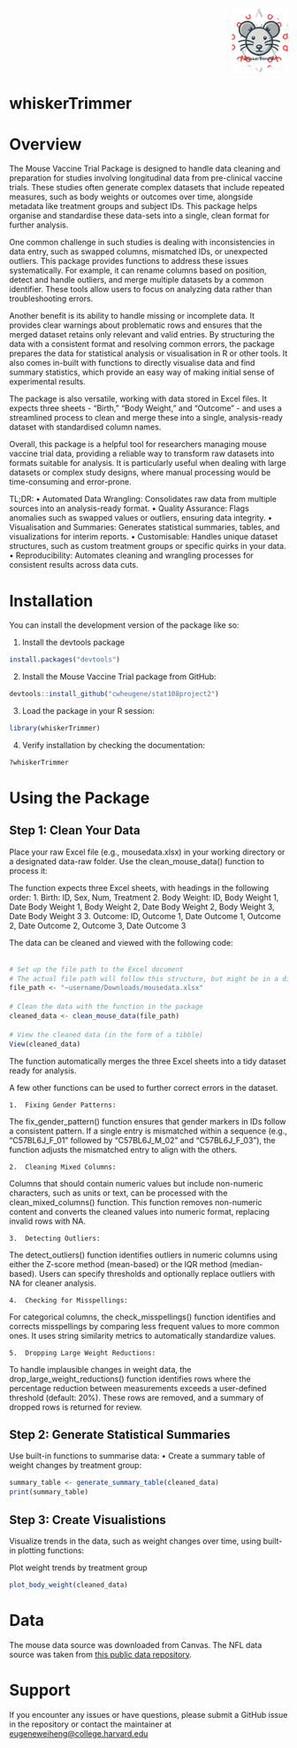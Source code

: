 
<!-- README.md is generated from README.Rmd. Please edit that file -->

<img src="man/figures/whiskerTrimmer.png" width="20%" style="display: block; margin: auto 0 auto auto;" />

# whiskerTrimmer

<!-- badges: start -->
<!-- badges: end -->

# Overview

The Mouse Vaccine Trial Package is designed to handle data cleaning and
preparation for studies involving longitudinal data from pre-clinical
vaccine trials. These studies often generate complex datasets that
include repeated measures, such as body weights or outcomes over time,
alongside metadata like treatment groups and subject IDs. This package
helps organise and standardise these data-sets into a single, clean
format for further analysis.

One common challenge in such studies is dealing with inconsistencies in
data entry, such as swapped columns, mismatched IDs, or unexpected
outliers. This package provides functions to address these issues
systematically. For example, it can rename columns based on position,
detect and handle outliers, and merge multiple datasets by a common
identifier. These tools allow users to focus on analyzing data rather
than troubleshooting errors.

Another benefit is its ability to handle missing or incomplete data. It
provides clear warnings about problematic rows and ensures that the
merged dataset retains only relevant and valid entries. By structuring
the data with a consistent format and resolving common errors, the
package prepares the data for statistical analysis or visualisation in R
or other tools. It also comes in-built with functions to directly
visualise data and find summary statistics, which provide an easy way of
making initial sense of experimental results.

The package is also versatile, working with data stored in Excel files.
It expects three sheets - “Birth,” “Body Weight,” and “Outcome” - and
uses a streamlined process to clean and merge these into a single,
analysis-ready dataset with standardised column names.

Overall, this package is a helpful tool for researchers managing mouse
vaccine trial data, providing a reliable way to transform raw datasets
into formats suitable for analysis. It is particularly useful when
dealing with large datasets or complex study designs, where manual
processing would be time-consuming and error-prone.

TL;DR: • Automated Data Wrangling: Consolidates raw data from multiple
sources into an analysis-ready format. • Quality Assurance: Flags
anomalies such as swapped values or outliers, ensuring data integrity. •
Visualisation and Summaries: Generates statistical summaries, tables,
and visualizations for interim reports. • Customisable: Handles unique
dataset structures, such as custom treatment groups or specific quirks
in your data. • Reproducibility: Automates cleaning and wrangling
processes for consistent results across data cuts.

# Installation

You can install the development version of the package like so:

1.  Install the devtools package

``` r
install.packages("devtools")
```

2.  Install the Mouse Vaccine Trial package from GitHub:

``` r
devtools::install_github("cwheugene/stat108project2")
```

3.  Load the package in your R session:

``` r
library(whiskerTrimmer)
```

4.  Verify installation by checking the documentation:

``` r
?whiskerTrimmer
```

# Using the Package

## Step 1: Clean Your Data

Place your raw Excel file (e.g., mousedata.xlsx) in your working
directory or a designated data-raw folder. Use the clean_mouse_data()
function to process it:

The function expects three Excel sheets, with headings in the following
order: 1. Birth: ID, Sex, Num, Treatment 2. Body Weight: ID, Body Weight
1, Date Body Weight 1, Body Weight 2, Date Body Weight 2, Body Weight 3,
Date Body Weight 3 3. Outcome: ID, Outcome 1, Date Outcome 1, Outcome 2,
Date Outcome 2, Outcome 3, Date Outcome 3

The data can be cleaned and viewed with the following code:

``` r

# Set up the file path to the Excel document
# The actual file path will follow this structure, but might be in a different location.
file_path <- "~username/Downloads/mousedata.xlsx"

# Clean the data with the function in the package
cleaned_data <- clean_mouse_data(file_path)

# View the cleaned data (in the form of a tibble)
View(cleaned_data)
```

The function automatically merges the three Excel sheets into a tidy
dataset ready for analysis.

A few other functions can be used to further correct errors in the
dataset.

    1.  Fixing Gender Patterns:

The fix_gender_pattern() function ensures that gender markers in IDs
follow a consistent pattern. If a single entry is mismatched within a
sequence (e.g., “C57BL6J_F_01” followed by “C57BL6J_M_02” and
“C57BL6J_F_03”), the function adjusts the mismatched entry to align with
the others.

    2.  Cleaning Mixed Columns:

Columns that should contain numeric values but include non-numeric
characters, such as units or text, can be processed with the
clean_mixed_columns() function. This function removes non-numeric
content and converts the cleaned values into numeric format, replacing
invalid rows with NA.

    3.  Detecting Outliers:

The detect_outliers() function identifies outliers in numeric columns
using either the Z-score method (mean-based) or the IQR method
(median-based). Users can specify thresholds and optionally replace
outliers with NA for cleaner analysis.

    4.  Checking for Misspellings:

For categorical columns, the check_misspellings() function identifies
and corrects misspellings by comparing less frequent values to more
common ones. It uses string similarity metrics to automatically
standardize values.

    5.  Dropping Large Weight Reductions:

To handle implausible changes in weight data, the
drop_large_weight_reductions() function identifies rows where the
percentage reduction between measurements exceeds a user-defined
threshold (default: 20%). These rows are removed, and a summary of
dropped rows is returned for review.

## Step 2: Generate Statistical Summaries

Use built-in functions to summarise data: • Create a summary table of
weight changes by treatment group:

``` r
summary_table <- generate_summary_table(cleaned_data)
print(summary_table)
```

## Step 3: Create Visualistions

Visualize trends in the data, such as weight changes over time, using
built-in plotting functions:

Plot weight trends by treatment group

``` r
plot_body_weight(cleaned_data)
```
# Data
The mouse data source was downloaded from Canvas. The NFL data source was taken from [this public data repository](https://github.com/nfl-football-ops/Big-Data-Bowl). 

# Support

If you encounter any issues or have questions, please submit a GitHub
issue in the repository or contact the maintainer at
<eugeneweiheng@college.harvard.edu>
